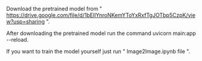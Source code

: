 Download the pretrained model from " https://drive.google.com/file/d/1bEIlYnroNKemYToYxRxfTgJOTbp5CzpK/view?usp=sharing ".

After downloading the pretrained model run the command uvicorn main:app --reload.

If you want to train the model yourself just run " Image2Image.ipynb file ".
